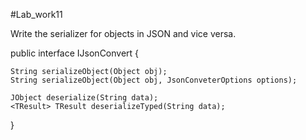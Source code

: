 #Lab_work11

Write the serializer for objects in JSON and vice versa.

public interface IJsonConvert {
 
    String serializeObject(Object obj);
    String serializeObject(Object obj, JsonConveterOptions options);
 
    JObject deserialize(String data);
    <TResult> TResult deserializeTyped(String data);
}
